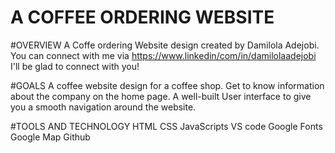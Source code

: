# A COFFEE ORDERING WEBSITE

#OVERVIEW
A Coffe ordering Website design created by Damilola Adejobi. You can connect with me via https://www.linkedin/com/in/damilolaadejobi
I'll be glad to connect with you!

#GOALS
A coffee website design for a coffee shop.
Get to know information about the company on the home page.
A well-built User interface to give you a smooth navigation around the website.

#TOOLS AND TECHNOLOGY
HTML
CSS
JavaScripts
VS code
Google Fonts
Google Map
Github
